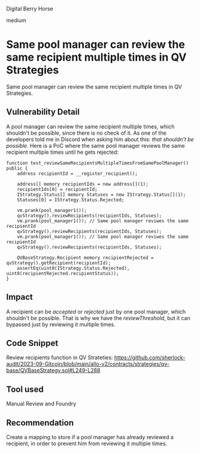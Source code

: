 Digital Berry Horse

medium

# Same pool manager can review the same recipient multiple times in QV Strategies
Same pool manager can review the same recipient multiple times in QV Strategies.
## Vulnerability Detail
A pool manager can review the same recipient multiple times, which shouldn't be possible, since there is no check of it. As one of the developers told me in Discord when asking him about this: _that shouldn't be possible_. Here is a PoC where the same pool manager reviews the same recipient multiple times until he gets rejected:

    function test_reviewSameRecipientsMultipleTimesFromSamePoolManager() public {
        address recipientId = __register_recipient();

        address[] memory recipientIds = new address[](1);
        recipientIds[0] = recipientId;
        IStrategy.Status[] memory Statuses = new IStrategy.Status[](1);
        Statuses[0] = IStrategy.Status.Rejected;

        vm.prank(pool_manager1());
        qvStrategy().reviewRecipients(recipientIds, Statuses);
        vm.prank(pool_manager1()); // Same pool manager reviwes the same recipientId
        qvStrategy().reviewRecipients(recipientIds, Statuses);
        vm.prank(pool_manager1()); // Same pool manager reviwes the same recipientId
        qvStrategy().reviewRecipients(recipientIds, Statuses);

        QVBaseStrategy.Recipient memory recipientRejected = qvStrategy().getRecipient(recipientId);
        assertEq(uint8(IStrategy.Status.Rejected), uint8(recipientRejected.recipientStatus));
    }
## Impact
A recipient can be _accepted_ or _rejected_ just by one pool manager, which shouldn't be possible. That is why we have the _reviewThreshold_, but it can bypassed just by reviewing it multiple times.
## Code Snippet
Review recipients function in QV Strateties:
https://github.com/sherlock-audit/2023-09-Gitcoin/blob/main/allo-v2/contracts/strategies/qv-base/QVBaseStrategy.sol#L249-L288
## Tool used

Manual Review and Foundry

## Recommendation
Create a mapping to store if a pool manager has already reviewed a recipient, in order to prevent him from reviewing it multiple times.